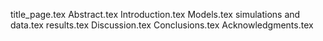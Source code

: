 title_page.tex
Abstract.tex
Introduction.tex
Models.tex
simulations and data.tex
results.tex
Discussion.tex
Conclusions.tex
Acknowledgments.tex